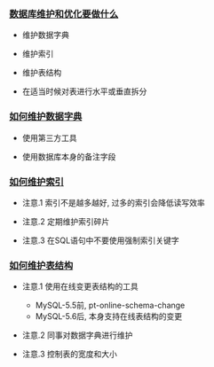 ### [数据库维护和优化要做什么](https://www.imooc.com/video/1919)

+ 维护数据字典

+ 维护索引

+ 维护表结构

+ 在适当时候对表进行水平或垂直拆分

### [如何维护数据字典](https://www.imooc.com/video/1920)

+ 使用第三方工具

+ 使用数据库本身的备注字段

### [如何维护索引](https://www.imooc.com/video/1921)

+ 注意.1 索引不是越多越好, 过多的索引会降低读写效率

+ 注意.2 定期维护索引碎片

+ 注意.3 在SQL语句中不要使用强制索引关键字

### [如何维护表结构](https://www.imooc.com/video/1922)

+ 注意.1 使用在线变更表结构的工具
    + MySQL-5.5前, pt-online-schema-change
    + MySQL-5.6后, 本身支持在线表结构的变更

+ 注意.2 同事对数据字典进行维护

+ 注意.3 控制表的宽度和大小
